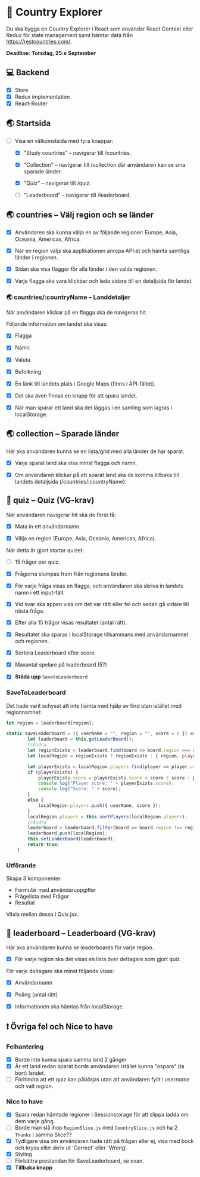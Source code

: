 # :rocket: Country Explorer

Du ska bygga en Country Explorer i React som använder React Context eller Redux för state management samt hämtar data från https://restcountries.com/.

**Deadline: Torsdag, 25:e September**

## :computer: Backend

- [x] Store
- [x] Redux implementation
- [x] React-Router

## :earth_asia: Startsida

- [ ] Visa en välkomstsida med fyra knappar:

  - [x] "Study countries" – navigerar till /countries.

  - [x] "Collection" – navigerar till /collection där användaren kan se sina sparade länder.

  - [x] "Quiz" – navigerar till /quiz.

  - [ ] "Leaderboard" – navigerar till /leaderboard.

## :earth_asia: countries – Välj region och se länder

- [x] Användaren ska kunna välja en av följande regioner: Europe, Asia, Oceania, Americas, Africa.

- [x] När en region väljs ska applikationen anropa API:et och hämta samtliga länder i regionen.

- [x] Sidan ska visa flaggor för alla länder i den valda regionen.

- [x] Varje flagga ska vara klickbar och leda vidare till en detaljsida för landet.

### :earth_asia: countries/:countryName – Landdetaljer

När användaren klickar på en flagga ska de navigeras hit.

Följande information om landet ska visas:

- [x] Flagga

- [x] Namn

- [x] Valuta

- [x] Befolkning

- [x] En länk till landets plats i Google Maps (finns i API-fältet).

- [x] Det ska även finnas en knapp för att spara landet.

- [x] När man sparar ett land ska det läggas i en samling som lagras i localStorage.

## :earth_asia: collection – Sparade länder

Här ska användaren kunna se en lista/grid med alla länder de har sparat.

- [x] Varje sparat land ska visa minst flagga och namn.

- [x] Om användaren klickar på ett sparat land ska de komma tillbaka till landets detaljsida (/countries/:countryName).

## :love_letter: quiz – Quiz (VG-krav)

När användaren navigerar hit ska de först få:

- [x] Mata in ett användarnamn.

- [x] Välja en region (Europe, Asia, Oceania, Americas, Africa).

När detta är gjort startar quizet:

- [ ] 15 frågor per quiz.

- [x] Frågorna slumpas fram från regionens länder.

- [x] För varje fråga visas en flagga, och användaren ska skriva in landets namn i ett input-fält.

- [x] Vid svar ska appen visa om det var rätt eller fel och sedan gå vidare till nästa fråga.

- [x] Efter alla 15 frågor visas resultatet (antal rätt).

- [x] Resultatet ska sparas i localStorage tillsammans med användarnamnet och regionen.

- [x] Sortera Leaderboard efter score.

- [x] Maxantal spelare på leaderboard (5?)

- [x] **Städa upp** `SavetoLeaderboard`

### SaveToLeaderboard

Det hade varit schysst att inte hämta med hjälp av find utan istället med regionnamnet:

```js
let region = leaderboard[region];
```

```js
static saveLeaderboard = ({ userName = "", region = "", score = 0 }) => {
        let leaderboard = this.getLeaderBoard();
        //Ändra
        let regionExists = leaderboard.find(board => board.region === region);
        let localRegion = regionExists ? regionExists : { region, players: [] };

        let playerExists = localRegion.players.find(player => player.userName === userName);
        if (playerExists) {
            playerExists.score = playerExists.score < score ? score : playerExists.score;
            console.log("Player score: " + playerExists.score);
            console.log("Score: " + score);
        }
        else {
            localRegion.players.push({ userName, score });
        }
        localRegion.players = this.sortPlayers(localRegion.players);
        //Ändra
        leaderboard = leaderboard.filter(board => board.region !== region);
        leaderboard.push(localRegion);
        this.setLeaderBoard(leaderboard);
        return true;
    }
```

### Utförande

Skapa 3 komponenter:

- Formulär med användaruppgifter
- Frågelista med Frågor
- Resultat

Växla mellan dessa i Quix.jsx.

## :love_letter: leaderboard – Leaderboard (VG-krav)

Här ska användaren kunna se leaderboards för varje region.

- [x] För varje region ska det visas en lista över deltagare som gjort quiz.

För varje deltagare ska minst följande visas:

- [x] Användarnamn

- [x] Poäng (antal rätt)

- [x] Informationen ska hämtas från localStorage.

## :exclamation: Övriga fel och Nice to have

### Felhantering

- [x] Borde inte kunna spara samma land 2 gånger
- [x] Är ett land redan sparat borde användaren istället kunna "ospara" (ta bort) landet.
- [ ] Förhindra att ett quiz kan påbörjas utan att användaren fyllt i *username* och valt *region*.

### Nice to have

- [x] Spara redan hämtade regioner i Sessionstorage för att slippa ladda om dem varje gång.
- [ ] Borde man slå ihop `RegionSlice.js` med `CountrySlice.js` och ha 2 `Thunks` i samma Slice??
- [x] Tydligare visa om användaren hade rätt på frågan eller ej, visa med bock och kryss eller skriv ut 'Correct' eller 'Wrong'.
- [x] Styling
- [ ] Förbättra prestandan för SaveLeaderboard, se ovan.
- [x] **Tillbaka knapp**